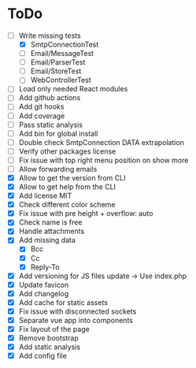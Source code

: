 # ToDo
- [ ] Write missing tests
    - [x] SmtpConnectionTest
    - [ ] Email/MessageTest
    - [ ] Email/ParserTest
    - [ ] Email/StoreTest
    - [ ] WebControllerTest
- [ ] Load only needed React modules
- [ ] Add github actions
- [ ] Add git hooks
- [ ] Add coverage
- [ ] Pass static analysis
- [ ] Add bin for global install
- [ ] Double check SmtpConnection DATA extrapolation
- [ ] Verify other packages license
- [ ] Fix issue with top right menu position on show more
- [ ] Allow forwarding emails
- [x] Allow to get the version from CLI
- [x] Allow to get help from the CLI
- [x] Add license MIT
- [x] Check different color scheme
- [x] Fix issue with pre height + overflow: auto
- [x] Check name is free
- [x] Handle attachments
- [x] Add missing data
    - [x] Bcc
    - [x] Cc
    - [x] Reply-To
- [x] Add versioning for JS files update -> Use index.php
- [x] Update favicon
- [x] Add changelog
- [x] Add cache for static assets
- [x] Fix issue with disconnected sockets
- [x] Separate vue app into components
- [x] Fix layout of the page
- [x] Remove bootstrap
- [x] Add static analysis
- [x] Add config file
